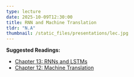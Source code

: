 ```yaml
---
type: lecture
date: 2025-10-09T12:30:00
title: RNN and Machine Translation
tldr: "N.A"
thumbnail: /static_files/presentations/lec.jpg
---
```

**Suggested Readings:**
- [Chapter 13: RNNs and LSTMs](https://web.stanford.edu/~jurafsky/slp3/13.pdf)
- [Chapter 12: Machine Translation](https://web.stanford.edu/~jurafsky/slp3/12.pdf)
